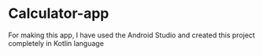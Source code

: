 # Calculator-app
For making this app, I have used the Android Studio and created this project completely in Kotlin language
